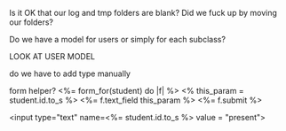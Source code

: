 Is it OK that our log and tmp folders are blank? Did we fuck up by moving our folders?

Do we have a model for users or simply for each subclass?

LOOK AT USER MODEL

do we have to add type manually

form helper?
<%= form_for(student) do |f| %>
<% this_param = student.id.to_s %>
<%= f.text_field this_param %>
<%= f.submit %>


<input type="text" name=<%= student.id.to_s %> value = "present">